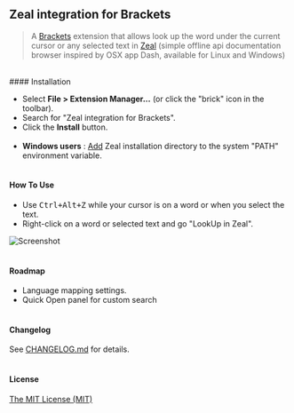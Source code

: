## Zeal integration for Brackets

> A [Brackets](https://github.com/adobe/brackets) extension that allows look up the word under the current cursor or any selected text in [Zeal](http://zealdocs.org/) (simple offline api documentation browser inspired by OSX app Dash, available for Linux and Windows)

<br />
#### Installation

* Select **File > Extension Manager...** (or click the "brick" icon in the toolbar).
* Search for "Zeal integration for Brackets".
* Click the **Install** button.
<br /><br />
* **Windows users** : [Add](https://www.google.com/search?q=How+to+set+the+path+and+environment+variables+in+Windows) Zeal installation directory to the system "PATH" environment variable.<br /><br />


#### How To Use
- Use <kbd>Ctrl+Alt+Z</kbd> while your cursor is on a word or when you select the text.
- Right-click on a word or selected text and go "LookUp in Zeal".

![Screenshot](https://pp.vk.me/c618526/v618526678/18749/XCuYFcN7Xgg.jpg)<br /><br />


#### Roadmap
- Language mapping settings.
- Quick Open panel for custom search<br /><br />


#### Changelog
See [CHANGELOG.md](CHANGELOG.md) for details.<br /><br />


#### License
[The MIT License (MIT)](LICENSE)
